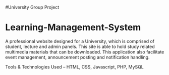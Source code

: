 #University Group Project
# Learning-Management-System

A professional website designed for a University, which is comprised of student, lecture and admin panels. This site is able to hold study related multimedia materials that can be downloaded. This application also facilitate event management, announcement posting and notification handling.

Tools & Technologies Used – HTML, CSS, Javascript, PHP, MySQL
